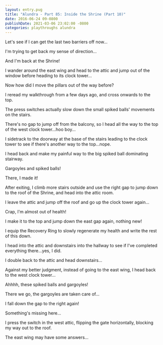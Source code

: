 ```yaml
---
layout: entry.pug
title: "Alundra - Part 85: Inside the Shrine (Part 10)"
date: 2016-06-24 09-0800
publishDate: 2021-03-06 23:02:00 -0800
categories: playthroughs alundra
---
```


Let's see if I can get the last two barriers off now...

I'm trying to get back my sense of direction...

And I'm back at the Shrine!

I wander around the east wing and head to the attic and jump out of the window before heading to its clock tower...

Now how did I move the pillars out of the way before?

I reread my walkthrough from a few days ago, and cross onwards to the top.

The press switches actually slow down the small spiked balls' movements on the stairs.

There's no gap to jump off from the balcony, so I head all the way to the top of the west clock tower...hoo boy...

I sidetrack to the doorway at the base of the stairs leading to the clock tower to see if there's another way to the top...nope.

I head back and make my painful way to the big spiked ball dominating stairway.

Gargoyles and spiked balls!

There, I made it!

After exiting, I climb more stairs outside and use the right gap to jump down to the roof of the Shrine, and head into the attic room.

I leave the attic and jump off the roof and go up the clock tower again...

Crap, I'm almost out of health!

I make it to the top and jump down the east gap again, nothing new!

I equip the Recovery Ring to slowly regenerate my health and write the rest of this down.

I head into the attic and downstairs into the hallway to see if I've completed everything there...yes, I did.

I double back to the attic and head downstairs...

Against my better judgment, instead of going to the east wing, I head back to the west clock tower...

Ahhhh, these spiked balls and gargoyles!

There we go, the gargoyles are taken care of...

I fall down the gap to the right again!

Something's missing here...

I press the switch in the west attic, flipping the gate horizontally, blocking my way out to the roof.

The east wing may have some answers...